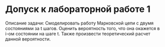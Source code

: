 # Допуск к лабораторной работе 1
Описание задачи:
Смоделировать работу Марковской цепи с двумя состояниями за t шагов.
Оценить вероятность того, что она окажется в i-ом состоянии на шаге t.
Также произвести теоретический расчет данной вероятности.
